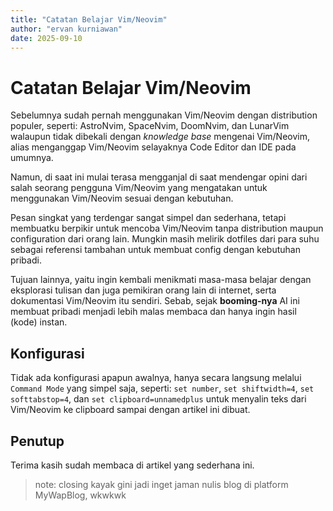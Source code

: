 ```yaml
---
title: "Catatan Belajar Vim/Neovim"
author: "ervan kurniawan"
date: 2025-09-10
---
```


# Catatan Belajar Vim/Neovim

Sebelumnya sudah pernah menggunakan Vim/Neovim dengan distribution populer, seperti: AstroNvim, SpaceNvim, DoomNvim, dan LunarVim walaupun tidak dibekali dengan _knowledge base_ mengenai Vim/Neovim, alias menganggap Vim/Neovim selayaknya Code Editor dan IDE pada umumnya.

Namun, di saat ini mulai terasa mengganjal di saat mendengar opini dari salah seorang pengguna Vim/Neovim yang mengatakan untuk menggunakan Vim/Neovim sesuai dengan kebutuhan.

Pesan singkat yang terdengar sangat simpel dan sederhana, tetapi membuatku berpikir untuk mencoba Vim/Neovim tanpa distribution maupun configuration dari orang lain. Mungkin masih melirik dotfiles dari para suhu sebagai referensi tambahan untuk membuat config dengan kebutuhan pribadi.

Tujuan lainnya, yaitu ingin kembali menikmati masa-masa belajar dengan eksplorasi tulisan dan juga pemikiran orang lain di internet, serta dokumentasi Vim/Neovim itu sendiri. Sebab, sejak __booming-nya__ AI ini membuat pribadi menjadi lebih malas membaca dan hanya ingin hasil (kode) instan.

## Konfigurasi 

Tidak ada konfigurasi apapun awalnya, hanya secara langsung melalui `Command Mode` yang simpel saja, seperti: `set number`, `set shiftwidth=4`, `set softtabstop=4`, dan `set clipboard=unnamedplus` untuk menyalin teks dari Vim/Neovim ke clipboard sampai dengan artikel ini dibuat.

## Penutup

Terima kasih sudah membaca di artikel yang sederhana ini. 

> note: closing kayak gini jadi inget jaman nulis blog di platform MyWapBlog, wkwkwk
